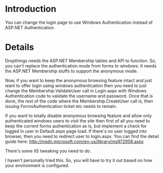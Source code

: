# Introduction #

You can change the login page to use Windows Authentication instead of ASP.NET Authentication.


# Details #

Dropthings needs the ASP.NET Membership tables and API to function. So, you can't replace the authentication mode from forms to windows. It needs the ASP.NET Membership stuffs to support the anonymous mode.

Now, if you want to keep the anonymous browsing feature intact and just want to offer login using windows authentication then you need to just change the Membership.ValidateUser call in Login.aspx with Windows Authentication code to validate the username and password. Once that is done, the rest of the code where the Membership.CreateUser call is, then issuing FormsAuthentication ticket etc needs to remain.

If you want to totally disable anonymous browsing feature and allow only authenticated windows users to visit the site then first of all you need to keep the current forms authentication as is, but implement a check for logged in user in Default.aspx page load. If there's no user logged into browser, then you need to redirect user to login.aspx. You can find the detail guide here:
http://msdn.microsoft.com/en-us/library/ms972958.aspx

There's some IIS tweaking you need to do.

I haven't personally tried this. So, you will have to try it out based on how your environment is configured.